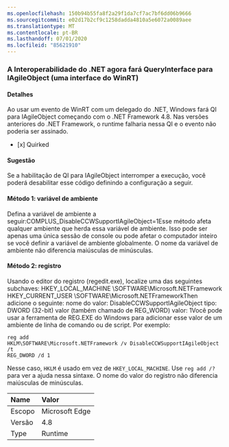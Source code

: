 ```yaml
---
ms.openlocfilehash: 150b94b55fa8f2a29f1da7cf7ac7bf6dd06b9666
ms.sourcegitcommit: e02d17b2cf9c1258dadda4810a5e6072a0089aee
ms.translationtype: MT
ms.contentlocale: pt-BR
ms.lasthandoff: 07/01/2020
ms.locfileid: "85621910"
---
```

### <a name="net-interop-will-now-queryinterface-for-iagileobject-a-winrt-interface"></a>A Interoperabilidade do .NET agora fará QueryInterface para IAgileObject (uma interface do WinRT)

#### <a name="details"></a>Detalhes

Ao usar um evento de WinRT com um delegado do .NET, Windows fará QI para IAgileObject começando com o .NET Framework 4.8.  Nas versões anteriores do .NET Framework, o runtime falharia nessa QI e o evento não poderia ser assinado.<ul><li>[x] Quirked</li></ul>

#### <a name="suggestion"></a>Sugestão

Se a habilitação de QI para IAgileObject interromper a execução, você poderá desabilitar esse código definindo a configuração a seguir. <h4>Método 1: variável de ambiente</h4> Defina a variável de ambiente a seguir:COMPLUS_DisableCCWSupportIAgileObject=1Esse método afeta qualquer ambiente que herda essa variável de ambiente. Isso pode ser apenas uma única sessão de console ou pode afetar o computador inteiro se você definir a variável de ambiente globalmente. O nome da variável de ambiente não diferencia maiúsculas de minúsculas. <h4>Método 2: registro</h4> Usando o editor do registro (regedit.exe), localize uma das seguintes subchaves: HKEY_LOCAL_MACHINE \SOFTWARE\Microsoft.NETFramework HKEY_CURRENT_USER \SOFTWARE\Microsoft.NETFrameworkThen adicione o seguinte: nome do valor: DisableCCWSupportIAgileObject tipo: DWORD (32-bit) valor (também chamado de REG_WORD) valor: 1Você pode usar a ferramenta de REG.EXE do Windows para adicionar esse valor de um ambiente de linha de comando ou de script. Por exemplo:<pre><code class="lang-console">reg add HKLM\SOFTWARE\Microsoft\.NETFramework /v DisableCCWSupportIAgileObject /t REG_DWORD /d 1&#13;&#10;</code></pre>Nesse caso, <code>HKLM</code> é usado em vez de <code>HKEY_LOCAL_MACHINE</code>. Use <code>reg add /?</code> para ver a ajuda nessa sintaxe. O nome do valor do registro não diferencia maiúsculas de minúsculas.

| Name    | Valor       |
|:--------|:------------|
| Escopo   |Microsoft Edge|
|Versão|4.8|
|Type|Runtime|

